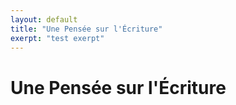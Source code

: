 ```yaml
---
layout: default
title: "Une Pensée sur l'Écriture"
exerpt: "test exerpt"
---
```


# Une Pensée sur l'Écriture

##
